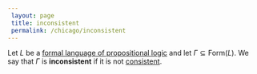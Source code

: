 ```yaml
---
 layout: page
 title: inconsistent
 permalink: /chicago/inconsistent
---
```

Let $L$ be a [formal language of propositional logic](https://defsmath.github.io/DefsMath/formal_language_of_propositional_logic) and let $\Gamma\subseteq \text{Form}(L)$. We say that $\Gamma$ is **inconsistent** if it is not [consistent](https://defsmath.github.io/DefsMath/consistent).